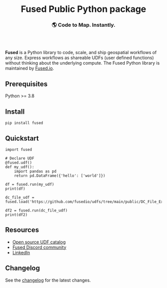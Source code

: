<h1 align="center">
  Fused Public Python package
</h1>
<h3 align="center">
  🌎 Code to Map. Instantly.
</h3>
<br><br>

**Fused** is a Python library to code, scale, and ship geospatial workflows of any size. Express workflows as shareable UDFs (user defined functions) without thinking about the underlying compute. The Fused Python library is maintained by [Fused.io](https://fused.io).

## Prerequisites

Python >= 3.8

## Install

```
pip install fused
```

## Quickstart

```python3
import fused

# Declare UDF
@fused.udf()
def my_udf():
    import pandas as pd
    return pd.DataFrame({'hello': ['world']})

df = fused.run(my_udf)
print(df)

dc_file_udf = fused.load('https://github.com/fusedio/udfs/tree/main/public/DC_File_Example')

df2 = fused.run(dc_file_udf)
print(df2)
```

## Resources

- [Open source UDF catalog](https://github.com/fusedio/udfs/tree/main)
- [Fused Discord community](https://discord.com/invite/BxS5wMzdRk)
- [LinkedIn](https://www.linkedin.com/company/fusedio)

## Changelog
See the [changelog](https://docs.fused.io/python-sdk/changelog/) for the latest changes.
